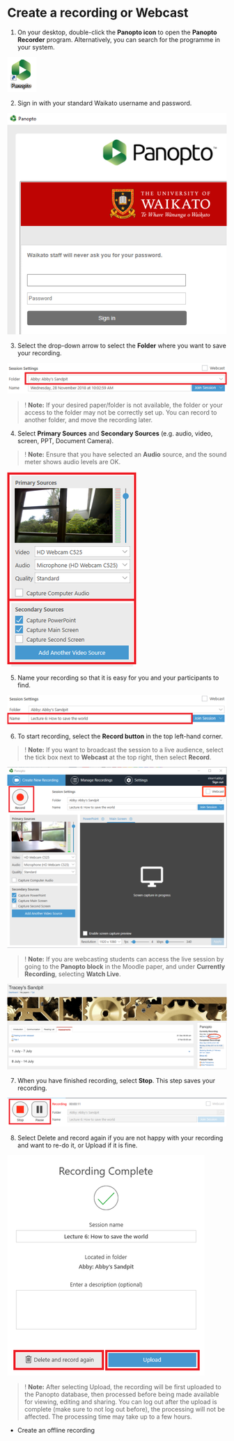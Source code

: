 # Create a recording or Webcast

1. On your desktop, double-click the **Panopto icon** to open the **Panopto Recorder** program. Alternatively, you can search for the programme in your system.

![](images/Panopto-2.png)

2. Sign in with your standard Waikato username and password.

![](images/panoptosignin2.png)

3. Select the drop-down arrow to select the **Folder** where you want to save your recording.

![](images/Panopto3.png)

>! **Note:** If your desired paper/folder is not available, the folder or your access to the folder may not be correctly set up. You can record to another folder, and move the recording later.

4. Select **Primary Sources** and **Secondary Sources** (e.g. audio, video, screen, PPT, Document Camera).

>! **Note:** Ensure that you have selected an **Audio** source, and the sound meter shows audio levels are OK.

![](images/Panopto4.png)

5. Name your recording so that it is easy for you and your participants to find.

![](images/Panopto5.png)

6. To start recording, select the **Record button** in the top left-hand corner.

>! **Note:** If you want to broadcast the session to a live audience, select the tick box next to **Webcast** at the top right, then select **Record**.

![](images/Webcast.png)

>! **Note:** If you are webcasting students can access the live session by going to the **Panopto block** in the Moodle paper, and under **Currently Recording**, selecting **Watch Live**.

![](images/Watchlive.png)

7. When you have finished recording, select **Stop**. This step saves your recording.

![](images/Panopto7.png)

8. Select Delete and record again if you are not happy with your recording and want to re-do it, or Upload if it is fine.

![](images/Panopto8.png)

>! **Note:** After selecting Upload, the recording will be first uploaded to the Panopto database, then processed before being made available for viewing, editing and sharing. You can log out after the upload is complete (make sure to not log out before), the processing will not be affected. The processing time may take up to a few hours.

- Create an offline recording
